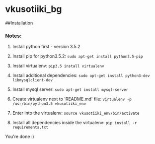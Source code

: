 # vkusotiiki_bg

##Installation

### Notes:
1. Install python first - version 3.5.2

2. Install pip for python3.5.2: `sudo apt-get install python3.5-pip`

3. Install virtualenv: `pip3.5 install virtualenv`

4. Install additional dependencies: `sudo apt-get install python3-dev libmysqlclient-dev`

5. Install mysql server: `sudo apt-get install mysql-server`

6. Create virtualenv next to 'README.md' file: `virtualenv -p /usr/bin/python3.5 vkusotiiki_env`

7. Enter into the virtualenv: `source vkusotiiki_env/bin/activate`

8. Install all dependencies inside the virtualenv: `pip install -r requirements.txt`

You're done :)